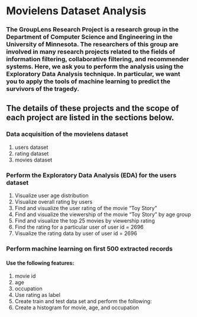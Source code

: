# Movielens Dataset Analysis
### The GroupLens Research Project is a research group in the Department of Computer Science and Engineering in the University of Minnesota. The researchers of this group are involved in many research projects related to the fields of information filtering, collaborative filtering, and recommender systems. Here, we ask you to perform the analysis using the Exploratory Data Analysis technique. In particular, we want you to apply the tools of machine learning to predict the survivors of the tragedy. 
## The details of these projects and the scope of each project are listed in the sections below.
### Data acquisition of the movielens dataset
1)	users dataset
2)	rating dataset
3)	movies dataset
###	Perform the Exploratory Data Analysis (EDA) for the users dataset
1)	Visualize user age distribution
2)	Visualize overall rating by users
3)	Find and visualize the user rating of the movie “Toy Story”
4)	Find and visualize the viewership of the movie “Toy Story” by age group
5)	Find and visualize the top 25 movies by viewership rating
6)	Find the rating for a particular user of user id = 2696
7)	Visualize the rating data by user of user id = 2696
###	Perform machine learning on first 500 extracted records
#### 	Use the following features:
1)	movie id
2)	age
3)	occupation
4)	Use rating as label
5)	Create train and test data set and perform the following:
6)	Create a histogram for movie, age, and occupation

